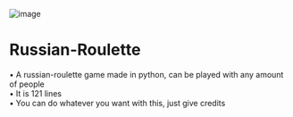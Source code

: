 ![image](https://user-images.githubusercontent.com/74208917/138925394-070795d6-58bd-49f8-87f9-2689d9b5cab3.png)
# Russian-Roulette
• A russian-roulette game made in python,  can be played with any amount of people<br/>
• It is 121 lines <br/>
• You can do whatever you want with this, just give credits

